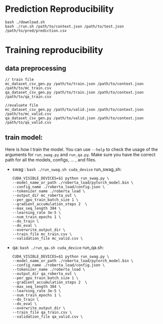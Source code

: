# Prediction Reproducibility
```
bash ./download.sh
bash ./run.sh /path/to/context.json /path/to/test.json  /path/to/pred/prediction.csv
```
# Training reproducibility
## data preprocessing
```
// train file
mc_dataset_csv_gen.py /path/to/train.json /path/to/context.json /path/to/mc_train.csv
qa_dataset_csv_gen.py /path/to/train.json /path/to/context.json /path/to/qa_train.csv

//evaluate file
mc_dataset_csv_gen.py /path/to/valid.json /path/to/context.json /path/to/mc_valid.csv
qa_dataset_csv_gen.py /path/to/valid.json /path/to/context.json /path/to/qa_valid.csv
```
## train model:
Here is how I train the model. You can use `--help` to check the usage of the arguments for `run_swag.py` and `run_qa.py`.
Make sure you have the correct path for all the models, configs, ... , and files.
* swag :
`bash ./run_swag.sh cuda_device`
run_swag_sh:
    ```
    CUDA_VISIBLE_DEVICES=$1 python run_swag.py \
    --model_name_or_path ./roberta_load/pytorch_model.bin \
    --config_name ./roberta_load/config.json \
    --tokenizer_name ./roberta_load \
    --output_dir mc_roberta_out \
    --per_gpu_train_batch_size 1 \
    --gradient_accumulation_steps 2  \
    --max_seq_length 384 \
    --learning_rate 3e-5 \
    --num_train_epochs 1 \
    --do_train \
    --do_eval \
    --overwrite_output_dir \
    --train_file mc_train.csv \
    --validation_file mc_valid.csv \
    ```
* qa:
`bash ./run_qa.sh cuda_device`
run_qa.sh:
    ```
    CUDA_VISIBLE_DEVICES=$1 python run_swag.py \
    --model_name_or_path ./roberta_load/pytorch_model.bin \
    --config_name ./roberta_load/config.json \
    --tokenizer_name ./roberta_load \
    --output_dir qa_roberta_out \
    --per_gpu_train_batch_size 1 \
    --gradient_accumulation_steps 2  \
    --max_seq_length 384 \
    --learning_rate 3e-5 \
    --num_train_epochs 1 \
    --do_train \
    --do_eval \
    --overwrite_output_dir \
    --train_file qa_train.csv \
    --validation_file qa_valid.csv \
    ```